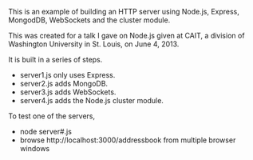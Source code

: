 This is an example of building an HTTP server using
Node.js, Express, MongodDB, WebSockets and the cluster module.

This was created for a talk I gave on Node.js given at CAIT,
a division of Washington University in St. Louis, on June 4, 2013.

It is built in a series of steps.
* server1.js only uses Express.
* server2.js adds MongoDB.
* server3.js adds WebSockets.
* server4.js adds the Node.js cluster module.

To test one of the servers,
* node server#.js
* browse http://localhost:3000/addressbook from multiple browser windows
